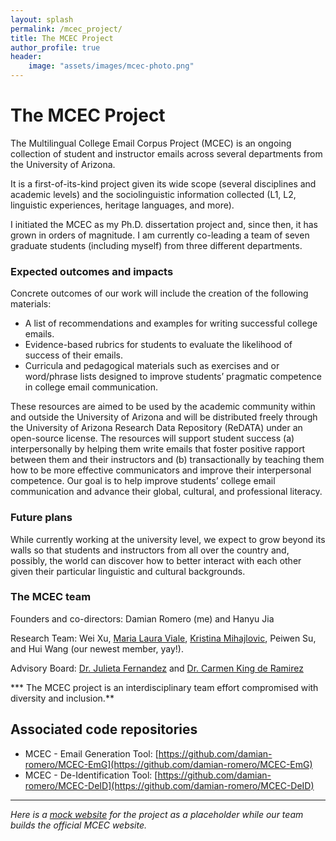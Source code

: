 ```yaml
---
layout: splash
permalink: /mcec_project/
title: The MCEC Project
author_profile: true
header:
    image: "assets/images/mcec-photo.png"
---
```


# The MCEC Project

The Multilingual College Email Corpus Project (MCEC) is an ongoing collection of student and instructor emails across several departments from the University of Arizona.

It is a first-of-its-kind project given its wide scope (several disciplines and academic levels) and the sociolinguistic information collected (L1, L2, linguistic experiences, heritage languages, and more).

I initiated the MCEC as my Ph.D. dissertation project and, since then, it has grown in orders of magnitude. I am currently co-leading a team of seven graduate students (including myself) from three different departments.

### Expected outcomes and impacts

Concrete outcomes of our work will include the creation of the following materials:
- A list of recommendations and examples for writing successful college emails.
- Evidence-based rubrics for students to evaluate the likelihood of success of their emails.
- Curricula and pedagogical materials such as exercises and or word/phrase lists designed to improve students’ pragmatic competence in college email communication.

These resources are aimed to be used by the academic community within and outside the University of Arizona and will be distributed freely through the University of Arizona Research Data Repository (ReDATA) under an open-source license. The resources will support student success (a) interpersonally by helping them write emails that foster positive rapport between them and their instructors and (b) transactionally by teaching them how to be more effective communicators and improve their interpersonal competence. Our goal is to help improve students’ college email communication and advance their global, cultural, and professional literacy.

### Future plans

While currently working at the university level, we expect to grow beyond its walls so that students and instructors from all over the country and, possibly, the world can discover how to better interact with each other given their particular linguistic and cultural backgrounds.

### The MCEC team

Founders and co-directors: Damian Romero (me) and Hanyu Jia

Research Team: Wei Xu, [Maria Laura Viale](https://www.linkedin.com/in/laura-viale/), [Kristina Mihajlovic](https://linguistics.arizona.edu/user/kristina-mihajlovic), Peiwen Su, and Hui Wang (our newest member, yay!).

Advisory Board: [Dr. Julieta Fernandez](https://julietafernandez.faculty.arizona.edu/) and [Dr. Carmen King de Ramirez](https://www.carmenkingramirez.com/)

*** The MCEC project is an interdisciplinary team effort compromised with diversity and inclusion.**

## Associated code repositories

* MCEC - Email Generation Tool: [https://github.com/damian-romero/MCEC-EmG](https://github.com/damian-romero/MCEC-EmG)
* MCEC - De-Identification Tool: [https://github.com/damian-romero/MCEC-DeID](https://github.com/damian-romero/MCEC-DeID)

---

*Here is a [mock website](https://xd.adobe.com/view/e01ddfac-e739-49b0-4066-e981e3d4aa57-962c/screen/9a489373-c7d6-4431-ad5c-af8aadb47dc4?fullscreen) for the project as a placeholder while our team builds the official MCEC website.*
